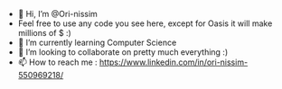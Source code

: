 - 👋 Hi, I’m @Ori-nissim 
- Feel free to use any code you see here, except for Oasis it will make millions of $ :)
- 🌱 I’m currently learning Computer Science
- 💞️ I’m looking to collaborate on pretty much everything :)
- 📫 How to reach me :
https://www.linkedin.com/in/ori-nissim-550969218/

<!---
Ori-nissim/Ori-nissim is a ✨ special ✨ repository because its `README.md` (this file) appears on your GitHub profile.
You can click the Preview link to take a look at your changes.
--->
